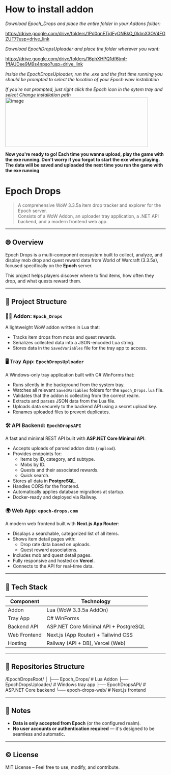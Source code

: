 # How to install addon

*Download Epoch_Drops and place the entire folder in your Addons folder:*

https://drive.google.com/drive/folders/1Pd0qnETjdFyONBkO_0ldmX3OV4FGZUT7?usp=drive_link

*Download EpochDropsUploader and place the folder wherever you want:*

https://drive.google.com/drive/folders/16phXHPQ1df6tmI-1ffAUDee9M9s4npso?usp=drive_link

*Inside the EpochDropsUploader, run the .exe and the first time running you should be prompted to select the location of your Epoch wow installation*

*If you're not prompted, just right click the Epoch icon in the sytem tray and select Change installation path*
<img width="448" height="155" alt="image" src="https://github.com/user-attachments/assets/d74b7214-9339-4d6f-ab4a-0d63dcce6c95" />

**Now you're ready to go! Each time you wanna upload, play the game with the exe running. Don't worry if you forgot to start the exe when playing. The data will be saved and uploaded the next time you run the game with the exe running**

# Epoch Drops

> A comprehensive WoW 3.3.5a item drop tracker and explorer for the Epoch server.  
> Consists of a WoW Addon, an uploader tray application, a .NET API backend, and a modern frontend web app.

---

## 🌐 Overview

Epoch Drops is a multi-component ecosystem built to collect, analyze, and display mob drop and quest reward data from World of Warcraft (3.3.5a), focused specifically on the **Epoch** server.

This project helps players discover where to find items, how often they drop, and what quests reward them.

---

## 🧩 Project Structure

### 🧙‍♂️ Addon: `Epoch_Drops`

A lightweight WoW addon written in Lua that:

- Tracks item drops from mobs and quest rewards.
- Serializes collected data into a JSON-encoded Lua string.
- Stores data in the `SavedVariables` file for the tray app to access.

### 🖥️ Tray App: `EpochDropsUploader`

A Windows-only tray application built with C# WinForms that:

- Runs silently in the background from the system tray.
- Watches all relevant `SavedVariables` folders for the `Epoch_Drops.lua` file.
- Validates that the addon is collecting from the correct realm.
- Extracts and parses JSON data from the Lua file.
- Uploads data securely to the backend API using a secret upload key.
- Renames uploaded files to prevent duplicates.

### 🛠️ API Backend: `EpochDropsAPI`

A fast and minimal REST API built with **ASP.NET Core Minimal API**:

- Accepts uploads of parsed addon data (`/upload`).
- Provides endpoints for:
  - Items by ID, category, and subtype.
  - Mobs by ID.
  - Quests and their associated rewards.
  - Quick search.
- Stores all data in **PostgreSQL**.
- Handles CORS for the frontend.
- Automatically applies database migrations at startup.
- Docker-ready and deployed via Railway.

### 🌍 Web App: `epoch-drops.com`

A modern web frontend built with **Next.js App Router**:

- Displays a searchable, categorized list of all items.
- Shows item detail pages with:
  - Drop rate data based on uploads.
  - Quest reward associations.
- Includes mob and quest detail pages.
- Fully responsive and hosted on **Vercel**.
- Connects to the API for real-time data.

---

## 🧾 Tech Stack

| Component        | Technology                          |
|------------------|--------------------------------------|
| Addon            | Lua (WoW 3.3.5a AddOn)               |
| Tray App         | C# WinForms                          |
| Backend API      | ASP.NET Core Minimal API + PostgreSQL |
| Web Frontend     | Next.js (App Router) + Tailwind CSS  |
| Hosting          | Railway (API + DB), Vercel (Web)     |

---

## 📁 Repositories Structure

/EpochDropsRoot/
│
├── Epoch_Drops/ # Lua Addon
├── EpochDropsUploader/ # Windows tray app
├── EpochDropsAPI/ # ASP.NET Core backend
└── epoch-drops-web/ # Next.js frontend

---

## 📌 Notes

- **Data is only accepted from Epoch** (or the configured realm).
- **No user accounts or authentication required** — it's designed to be seamless and automatic.

---

## © License

MIT License – Feel free to use, modify, and contribute.
